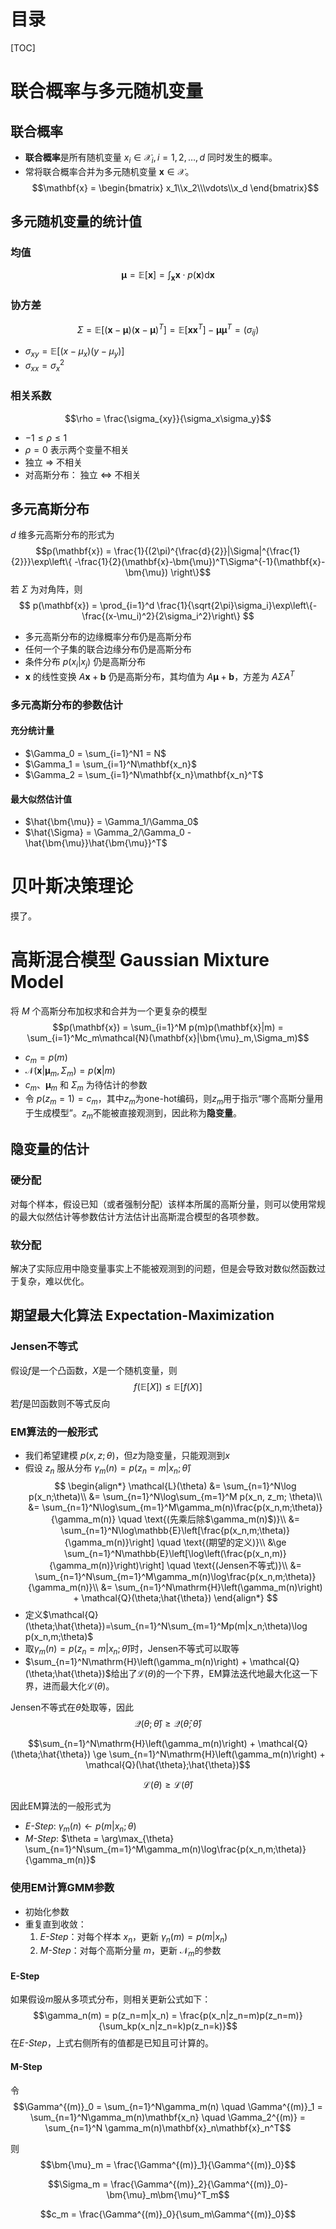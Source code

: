 # 目录
[TOC]


# 联合概率与多元随机变量

## 联合概率
- **联合概率**是所有随机变量 $x_i \in \mathcal{X}_i, i = 1,2,\dots,d$ 同时发生的概率。
- 常将联合概率合并为多元随机变量 $\mathbf{x} \in \mathcal{X}$。
$$\mathbf{x} = \begin{bmatrix} x_1\\x_2\\\vdots\\x_d \end{bmatrix}$$

## 多元随机变量的统计值

### 均值
$$\bm{\mu} = \mathbb{E}[\mathbf{x}] = \int_{\mathbf{x}}\mathbf{x}\cdot p(\mathbf{x})\mathrm{d}\mathbf{x}$$

### 协方差
$$\Sigma = \mathbb{E}[(\mathbf{x} - \bm{\mu})(\mathbf{x}-\bm{\mu})^T]=\mathbb{E}[\mathbf{x}\mathbf{x}^T]-\bm{\mu}\bm{\mu}^T = (\sigma_{ij})$$
- $\sigma_{xy} = \mathbb{E}[(x-\mu_x)(y-\mu_y)]$
- $\sigma_{xx} = \sigma_x^2$

### 相关系数
$$\rho = \frac{\sigma_{xy}}{\sigma_x\sigma_y}$$
- $-1 \le \rho \le 1$
- $\rho = 0$ 表示两个变量不相关
- 独立 $\Rightarrow$ 不相关
- 对高斯分布： 独立 $\Leftrightarrow$ 不相关

## 多元高斯分布
$d$ 维多元高斯分布的形式为
$$p(\mathbf{x}) = \frac{1}{(2\pi)^{\frac{d}{2}}|\Sigma|^{\frac{1}{2}}}\exp\left\{ -\frac{1}{2}(\mathbf{x}-\bm{\mu})^T\Sigma^{-1}(\mathbf{x}-\bm{\mu}) \right\}$$
若 $\Sigma$ 为对角阵，则
$$ p(\mathbf{x}) = \prod_{i=1}^d \frac{1}{\sqrt{2\pi}\sigma_i}\exp\left\{-\frac{(x-\mu_i)^2}{2\sigma_i^2}\right\} $$
- 多元高斯分布的边缘概率分布仍是高斯分布
- 任何一个子集的联合边缘分布仍是高斯分布
- 条件分布 $p(x_i|x_j)$ 仍是高斯分布
- $\mathbf{x}$ 的线性变换 $A\mathbf{x}+\mathbf{b}$ 仍是高斯分布，其均值为 $A\bm{\mu} + \mathbf{b}$，方差为 $A \Sigma A^T$

### 多元高斯分布的参数估计
#### 充分统计量
- $\Gamma_0 = \sum_{i=1}^N1 = N$
- $\Gamma_1 = \sum_{i=1}^N\mathbf{x_n}$
- $\Gamma_2 = \sum_{i=1}^N\mathbf{x_n}\mathbf{x_n}^T$
#### 最大似然估计值
- $\hat{\bm{\mu}} = \Gamma_1/\Gamma_0$
- $\hat{\Sigma} = \Gamma_2/\Gamma_0 - \hat{\bm{\mu}}\hat{\bm{\mu}}^T$


# 贝叶斯决策理论
摸了。


# 高斯混合模型 Gaussian Mixture Model
将 $M$ 个高斯分布加权求和合并为一个更复杂的模型
$$p(\mathbf{x}) = \sum_{i=1}^M p(m)p(\mathbf{x}|m) = \sum_{i=1}^Mc_m\mathcal{N}(\mathbf{x}|\bm{\mu}_m,\Sigma_m)$$
- $c_m = p(m)$
- $\mathcal{N}(\mathbf{x}|\bm{\mu}_m,\Sigma_m) = p(\mathbf{x}|m)$
- $c_m$、$\bm{\mu}_m$ 和 $\Sigma_m$ 为待估计的参数
- 令 $p(z_m = 1) = c_m$，其中$z_m$为one-hot编码，则$z_m$用于指示“哪个高斯分量用于生成模型”。$z_m$不能被直接观测到，因此称为**隐变量**。

## 隐变量的估计
### 硬分配
对每个样本，假设已知（或者强制分配）该样本所属的高斯分量，则可以使用常规的最大似然估计等参数估计方法估计出高斯混合模型的各项参数。
### 软分配
解决了实际应用中隐变量事实上不能被观测到的问题，但是会导致对数似然函数过于复杂，难以优化。

## 期望最大化算法 Expectation-Maximization
### Jensen不等式
假设$f$是一个凸函数，$X$是一个随机变量，则
$$f(\mathbb{E}[X]) \le \mathbb{E}[f(X)]$$
若$f$是凹函数则不等式反向

### EM算法的一般形式
- 我们希望建模 $p(x,z;\theta)$，但$z$为隐变量，只能观测到$x$
- 假设 $z_n$ 服从分布 $\gamma_m(n) = p(z_n=m|x_n;\hat{\theta})$
$$
\begin{align*}
\mathcal{L}(\theta) &= \sum_{n=1}^N\log p(x_n;\theta)\\
&= \sum_{n=1}^N\log\sum_{m=1}^M p(x_n, z_m; \theta)\\
&= \sum_{n=1}^N\log\sum_{m=1}^M\gamma_m(n)\frac{p(x_n,m;\theta)}{\gamma_m(n)} \quad \text{(先乘后除$\gamma_m(n)$)}\\
&= \sum_{n=1}^N\log\mathbb{E}\left[\frac{p(x_n,m;\theta)}{\gamma_m(n)}\right] \quad \text{(期望的定义)}\\
&\ge \sum_{n=1}^N\mathbb{E}\left[\log\left(\frac{p(x_n,m)}{\gamma_m(n)}\right)\right] \quad \text{(Jensen不等式)}\\
&= \sum_{n=1}^N\sum_{m=1}^M\gamma_m(n)\log\frac{p(x_n,m;\theta)}{\gamma_m(n)}\\
&= \sum_{n=1}^N\mathrm{H}\left(\gamma_m(n)\right) + \mathcal{Q}(\theta;\hat{\theta})
\end{align*}
$$
- 定义$\mathcal{Q}(\theta;\hat{\theta})=\sum_{n=1}^N\sum_{m=1}^Mp(m|x_n;\theta)\log p(x_n,m;\theta)$
- 取$\gamma_m(n) = p(z_n=m|x_n;\hat{\theta})$时，Jensen不等式可以取等
- $\sum_{n=1}^N\mathrm{H}\left(\gamma_m(n)\right) + \mathcal{Q}(\theta;\hat{\theta})$给出了$\mathcal{L}(\theta)$的一个下界，EM算法迭代地最大化这一下界，进而最大化$\mathcal{L}(\theta)$。

Jensen不等式在$\hat{\theta}$处取等，因此
$$\mathcal{Q}(\theta;\hat{\theta}) \ge \mathcal{Q}(\hat{\theta};\hat{\theta})$$

$$\sum_{n=1}^N\mathrm{H}\left(\gamma_m(n)\right) + \mathcal{Q}(\theta;\hat{\theta}) \ge \sum_{n=1}^N\mathrm{H}\left(\gamma_m(n)\right) + \mathcal{Q}(\hat{\theta};\hat{\theta})$$

$$\mathcal{L}(\theta) \ge \mathcal{L}(\hat{\theta})$$

因此EM算法的一般形式为
- *E-Step*: $\gamma_m(n) \leftarrow p(m|x_n;\theta)$
- *M-Step*: $\theta = \arg\max_{\theta} \sum_{n=1}^N\sum_{m=1}^M\gamma_m(n)\log\frac{p(x_n,m;\theta)}{\gamma_m(n)}$


### 使用EM计算GMM参数
- 初始化参数
- 重复直到收敛：
   1. *E-Step*：对每个样本 $x_n$，更新 $\gamma_n(m) = p(m|x_n)$
   2. *M-Step*：对每个高斯分量 $m$，更新 $\mathcal{N}_m$的参数

#### E-Step
如果假设$m$服从多项式分布，则相关更新公式如下：
$$\gamma_n(m) = p(z_n=m|x_n) = \frac{p(x_n|z_n=m)p(z_n=m)}{\sum_kp(x_n|z_n=k)p(z_n=k)}$$
在*E-Step*，上式右侧所有的值都是已知且可计算的。
#### M-Step
令
$$\Gamma^{(m)}_0 = \sum_{n=1}^N\gamma_m(n) \quad \Gamma^{(m)}_1 = \sum_{n=1}^N\gamma_m(n)\mathbf{x_n} \quad \Gamma_2^{(m)} = \sum_{n=1}^N \gamma_m(n)\mathbf{x}_n\mathbf{x}_n^T$$

则
$$\bm{\mu}_m = \frac{\Gamma^{(m)}_1}{\Gamma^{(m)}_0}$$

$$\Sigma_m = \frac{\Gamma^{(m)}_2}{\Gamma^{(m)}_0}-\bm{\mu}_m\bm{\mu}^T_m$$

$$c_m = \frac{\Gamma^{(m)}_0}{\sum_m\Gamma^{(m)}_0}$$
